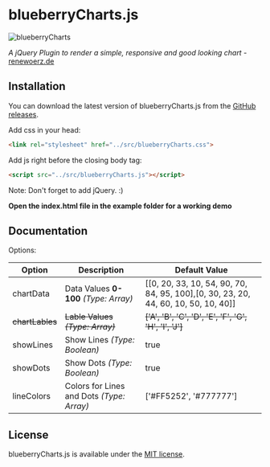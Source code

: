 # blueberryCharts.js
![blueberryCharts](https://renewoerz.de/share/blueberryChartsPreview.png)

*A jQuery Plugin to render a simple, responsive and good looking chart* - [renewoerz.de](https://www.renewoerz.de)

## Installation

You can download the latest version of blueberryCharts.js from the [GitHub releases](https://github.com/iseries/blueberryCharts.js/releases).

Add css in your head:

```html
<link rel="stylesheet" href="../src/blueberryCharts.css">
```

Add js right before the closing body tag:

```html
<script src="../src/blueberryCharts.js"></script>
```

Note: Don't forget to add jQuery. :)

**Open the index.html file in the example folder for a working demo**

## Documentation

Options:

Option  | Description | Default Value
------------- | ------------- | -------------
chartData  | Data Values **0-100**  _(Type: Array)_ | [[0, 20, 33, 10, 54, 90, 70, 84, 95, 100],[0, 30, 23, 20, 44, 60, 10, 50, 10, 40]]
~~chartLables~~  | ~~Lable Values _(Type: Array)_~~ | ~~['A', 'B', 'C', 'D', 'E', 'F', 'G', 'H', 'I', 'J']~~
showLines | Show Lines _(Type: Boolean)_ | true
showDots | Show Dots _(Type: Boolean)_ | true
lineColors | Colors for Lines and Dots _(Type: Array)_ | ['#FF5252', '#777777']

## License

blueberryCharts.js is available under the [MIT license](http://opensource.org/licenses/MIT).
